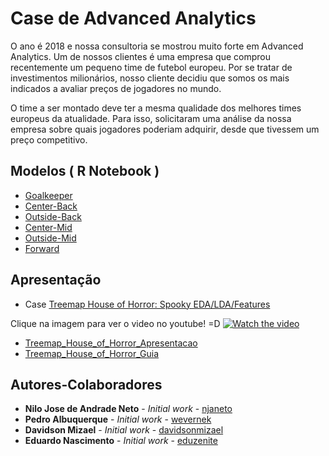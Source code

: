 # Case de Advanced Analytics

O ano é 2018 e nossa consultoria se mostrou muito forte em Advanced Analytics. Um de nossos clientes é uma
empresa que comprou recentemente um pequeno time de futebol europeu. Por se tratar de investimentos milionários,
nosso cliente decidiu que somos os mais indicados a avaliar preços de jogadores no mundo.

O time a ser montado deve ter a mesma qualidade dos melhores times europeus da atualidade. Para isso,
solicitaram uma análise da nossa empresa sobre quais jogadores poderiam adquirir, desde que tivessem um
preço competitivo.

    
## Modelos ( R Notebook )

* [Goalkeeper](markdown/goalkeeper_analysis.Rmd)
* [Center-Back](markdown/centerback_analysis.Rmd)
* [Outside-Back](markdown/outsideback_analysis.Rmd)
* [Center-Mid](markdown/centermid_analysis.Rmd)
* [Outside-Mid](markdown/outsidemid_analysis.Rmd)
* [Forward](markdown/forward_analysis.Rmd)


## Apresentação 

* Case [Treemap House of Horror: Spooky EDA/LDA/Features](https://www.kaggle.com/headsortails/treemap-house-of-horror-spooky-eda-lda-features)
 
Clique na imagem para ver o video no youtube! =D [![Watch the video](https://img.youtube.com/vi/Wtr7wZP-508/maxresdefault.jpg)](https://www.youtube.com/watch?v=Wtr7wZP-508)

* [Treemap_House_of_Horror_Apresentacao](PDF/apresentacao.pdf)
* [Treemap_House_of_Horror_Guia](PDF/Treemap_House_of_Horror_Guia.pdf)

## Autores-Colaboradores

* **Nilo Jose de Andrade Neto** - *Initial work* - [njaneto](https://github.com/njaneto)
* **Pedro Albuquerque** - *Initial work* - [wevernek](https://github.com/wevernek)
* **Davidson Mizael** - *Initial work* - [davidsonmizael](https://github.com/davidsonmizael)
* **Eduardo Nascimento** - *Initial work* - [eduzenite](https://github.com/eduzenite)